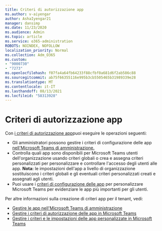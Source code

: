 ```yaml
---
title: Criteri di autorizzazione app
ms.author: v-aiyengar
author: AshaIyengar21
manager: dansimp
ms.date: 11/23/2020
ms.audience: Admin
ms.topic: article
ms.service: o365-administration
ROBOTS: NOINDEX, NOFOLLOW
localization_priority: Normal
ms.collection: Adm_O365
ms.custom:
- "9000730"
- "7273"
ms.openlocfilehash: f07fa4a64fb64233f88cfbf0a681d6f2ab586c88
ms.sourcegitcommit: ab75f66355116e995b3cb5505465b31989339e28
ms.translationtype: MT
ms.contentlocale: it-IT
ms.lasthandoff: 08/13/2021
ms.locfileid: "58313928"
---
```

# <a name="app-permission-policies"></a>Criteri di autorizzazione app

Con [i criteri di autorizzazione app](https://docs.microsoft.com/microsoftteams/teams-app-permission-policies)puoi eseguire le operazioni seguenti:
- Gli amministratori possono gestire i criteri di configurazione delle app [nell'Microsoft Teams di amministrazione.](https://admin.teams.microsoft.com/policies/app-permission)
- Controlla quali app sono disponibili per Microsoft Teams utenti dell'organizzazione usando criteri globali o crea e assegna criteri personalizzati per personalizzare e controllare l'accesso degli utenti alle app. [](https://docs.microsoft.com/microsoftteams/teams-app-permission-policies#create-a-custom-app-permission-policy) 
**Nota:** le impostazioni dell'app a livello di organizzazione sostituiscono i criteri globali e gli eventuali criteri personalizzati creati e assegnati agli utenti.
- Puoi usare i [criteri di configurazione delle app](https://docs.microsoft.com/microsoftteams/teams-app-setup-policies) per personalizzare Microsoft Teams per evidenziare le app più importanti per gli utenti. 


Per altre informazioni sulla creazione di criteri app per il tenant, vedi:
- [Gestire le app nell'Microsoft Teams di amministrazione](https://docs.microsoft.com/MicrosoftTeams/manage-apps)
- [Gestire i criteri di autorizzazione delle app in Microsoft Teams](https://docs.microsoft.com/microsoftteams/teams-app-permission-policies)
- [Gestire i criteri e le impostazioni delle app personalizzate in Microsoft Teams](https://docs.microsoft.com/MicrosoftTeams/teams-custom-app-policies-and-settings)
